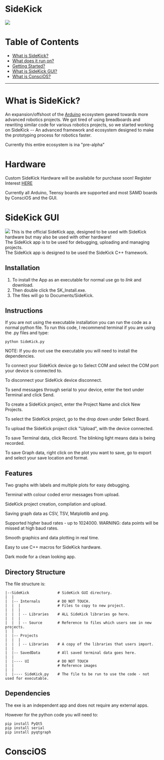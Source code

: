 # SideKick
<img src = https://i.imgur.com/AurZtde.png> </img>

Table of Contents 
====================
* [What is SideKick?](#What-is-SideKick?)
* [What does it run on?](#Hardware)
* [Getting Started?](#Getting-Started)
* [What is SideKick GUI?](#SideKick-GUI)
* [What is ConsciOS?](#ConsciOS)
---

# What is SideKick?

An expansion/offshoot of the <a href = https://www.arduino.cc/>Arduino</a> ecosystem geared towards more advanced robotics projects. We got tired of using breadboards and rewriting similar code for various robotics projects, so we started working on SideKick -- An advanced framework and ecosystem designed to make the prototyping process for robotics faster.

Currently this entire ecosystem is ina "pre-alpha"

# Hardware

Custom SideKick Hardware will be availabile for purchase soon! Register Interest <a href = 'https://docs.google.com/forms/d/e/1FAIpQLSd36gO5EY-KUUJ7Ppadt0nrD7Khohj1LoGKAEagtOyS_skXQg/viewform?usp=sf_link'>HERE</a>

Currently all Arduino, Teensy boards are supported and most SAMD boards by ConsciOS and the GUI.    


# SideKick GUI

<img src = https://i.imgur.com/7que6wv.png></img>
This is the official SideKick app, designed to be used with SideKick hardware but may also be used with other hardware!<br/>
The SideKick app is to be used for debugging, uploading and managing projects.<br/>
The SideKick app is designed to be used the SideKick C++ framework.<br/>

## Installation

1) To install the App as an executable for normal use go to *link* and download.<br/>
2) Then double click the SK_Install.exe.
3) The files will go to Documents/SideKick.

## Instructions

If you are not using the executable installation you can run the code as a normal python file.
To run this code, I recommend terminal if you are using the .py files and type:
```
python SideKick.py
```
NOTE: If you do not use the executable you will need to install the dependencies.


To connect your SideKick device go to Select COM and select the COM port your device is connected to.<br/>

To disconnect your SideKick  device disconnect.<br/>

To send messages through serial to your device, enter the text under Terminal and click Send.<br/>

To create a SideKick project, enter the Project Name and click New Projects.<br/>

To select the SideKick project, go to the drop down under Select Board.<br/>

To upload the SideKick project click "Upload", with the device connected.<br/>

To save Terminal data, click Record. The blinking light means data is being recorded.<br/>

To save Graph data, right click on the plot you want to save, go to export and select your save location and format.<br/>

## Features

Two graphs with labels and multiple plots for easy debugging.<br/>

Terminal with colour coded error messages from upload.<br/>

SideKick project creation, compilation and upload. <br/>

Saving graph data as CSV, TSV, Matplotlib and png.<br/>

Supported higher baud rates - up to 1024000.              WARNING: data points will be missed at high baud rates.<br/>

Smooth graphics and data plotting in real time.<br/>

Easy to use C++ macros for SideKick hardware.<br/>

Dark mode for a clean looking app.<br/>

## Directory Structure

The file structure is:
```
|--SideKick             # SideKick GUI directory.
|  |
|  |-- Internals        # DO NOT TOUCH.
|  |  |                 # Files to copy to new project.
|  |  |
|  |  | -- Libraries    # ALL SideKick libraries go here.
|  |  |
|  |  | -- Source       # Reference to files which users see in new projects.
|  |
|  |-- Projects
|  |  |
|  |  | -- Libraries    # A copy of the libraries that users import.
|  |  
|  |-- SavedData        # All saved terminal data goes here.
|  |
|  |---- UI             # DO NOT TOUCH
|  |                    # Reference images
|  |
|  |---- SideKick.py    # The file to be run to use the code - not used for executable.
```

## Dependencies

The exe is an independent app and does not require any external apps.

However for the python code you will need to:
```
pip install PyQt5
pip install serial
pip install pyqtgraph
```
# ConsciOS